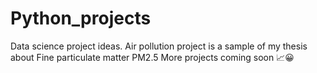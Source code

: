 # Python_projects
Data science project ideas.
Air pollution project is a sample of my thesis about Fine particulate matter PM2.5 
More projects coming soon 📈😀
